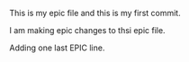 This is my epic file and this is my first commit. 

I am making epic changes to thsi epic file.

Adding one last EPIC line.

